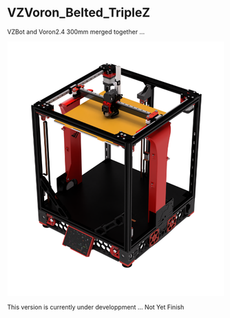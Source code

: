 # VZVoron_Belted_TripleZ
 VZBot and Voron2.4 300mm merged together ...

 ![plot](./PICTURES/VZTrident_Belted_TripleZ_Assembly_2022-Nov-12_07-20-40AM-000_CustomizedView2279978811.png)

 This version is currently under developpment ... Not Yet Finish
